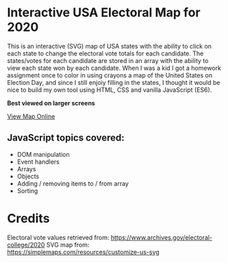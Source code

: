 # Interactive USA Electoral Map for 2020
This is an interactive (SVG) map of USA states with the ability to click on each state to change the electoral vote totals for each candidate. The states/votes for each candidate are stored in an array with the ability to view each state won by each candidate. When I was a kid I got a homework assignment once to color in using crayons a map of the United States on Election Day, and since I still enjoiy filling in the states, I thought it would be nice to build my own tool using HTML, CSS and vanilla JavaScript (ES6).

**Best viewed on larger screens**

[View Map Online](https://www.pursuitofleisure.com)

## JavaScript topics covered:
* DOM manipulation
* Event handlers
* Arrays
* Objects
* Adding / removing items to / from array
* Sorting

# Credits
Electoral vote values retrieved from: https://www.archives.gov/electoral-college/2020
SVG map from: https://simplemaps.com/resources/customize-us-svg